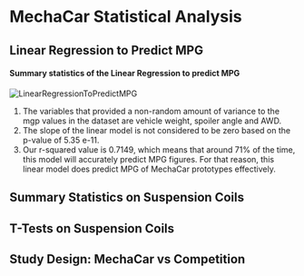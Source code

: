 # MechaCar Statistical Analysis

## Linear Regression to Predict MPG

#### Summary statistics of the Linear Regression to predict MPG

   ![LinearRegressionToPredictMPG](https://user-images.githubusercontent.com/81929616/127785290-d32440d1-0fe1-40ba-82a0-16e4e83204b3.PNG)

1. The variables that provided a non-random amount of variance to the mgp values in the dataset are vehicle weight, spoiler angle and AWD. 
2. The slope of the linear model is not considered to be zero based on the p-value of 5.35 e-11.
3. Our r-squared value is 0.7149, which means that around 71% of the time, this model will accurately predict MPG figures. For that reason, this linear model does predict MPG of MechaCar prototypes effectively.

## Summary Statistics on Suspension Coils

## T-Tests on Suspension Coils

## Study Design: MechaCar vs Competition
